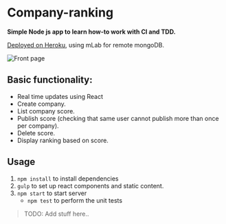 # Company-ranking

**Simple Node js app to learn how-to work with CI and TDD.**

[Deployed on Heroku](https://company-ranking.herokuapp.com/), using mLab for remote mongoDB.

![Front page](http://i1268.photobucket.com/albums/jj576/marcofp0/company-ranking_zpsdmtu4pcz.png)

## Basic functionality:

* Real time updates using React
* Create company.
* List company score.
* Publish score (checking that same user cannot publish more than once per company).
* Delete score.
* Display ranking based on score.

## Usage

1. `npm install` to install dependencies
2. `gulp` to set up react components and static content.
3. `npm start` to start server
    * `npm test` to perform the unit tests

 >TODO: Add stuff here..
